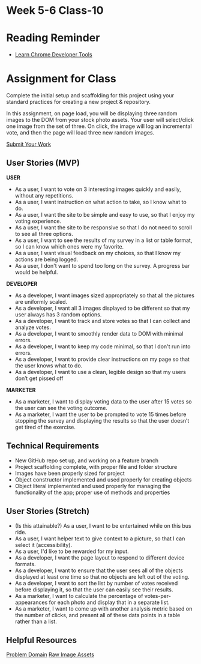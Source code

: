 # Week 5-6 Class-10

# Reading Reminder
* [Learn Chrome Developer Tools](https://canvas.instructure.com/courses/1123006/modules/items/11666868)

# Assignment for Class
Complete the initial setup and scaffolding for this project using your standard practices for creating a new project & repository.

In this assignment, on page load, you will be displaying three random images to the DOM from your stock photo assets. Your user will select/click one image from the set of three. On click, the image will log an incremental vote, and then the page will load three new random images.

[Submit Your Work](https://canvas.instructure.com/courses/1123006/modules/items/11666867)

## User Stories (MVP)
**USER**
- As a user, I want to vote on 3 interesting images quickly and easily, without any repetitions.
- As a user, I want instruction on what action to take, so I know what to do.
- As a user, I want the site to be simple and easy to use, so that I enjoy my voting experience.
- As a user, I want the site to be responsive so that I do not need to scroll to see all three options.
- As a user, I want to see the results of my survey in a list or table format, so I can know which ones were my favorite.
- As a user, I want visual feedback on my choices, so that I know my actions are being logged.
- As a user, I don't want to spend too long on the survey. A progress bar would be helpful.

**DEVELOPER**
- As a developer, I want images sized appropriately so that all the pictures are uniformly scaled.
- As a developer, I want all 3 images displayed to be different so that my user always has 3 random options.
- As a developer, I want to track and store votes so that I can collect and analyze votes.
- As a developer, I want to smoothly render data to DOM with minimal errors.
- As a developer, I want to keep my code minimal, so that I don't run into errors.
- As a developer, I want to provide clear instructions on my page so that the user knows what to do.
- As a developer, I want to use a clean, legible design so that my users don’t get pissed off

**MARKETER**
- As a marketer, I want to display voting data to the user after 15 votes so the user can see the voting outcome.
- As a marketer, I want the user to be prompted to vote 15 times before stopping the survey and displaying the results so that the user doesn’t get tired of the exercise.


## Technical Requirements
 - New GitHub repo set up, and working on a feature branch
 - Project scaffolding complete, with proper file and folder structure
 - Images have been properly sized for project
 - Object constructor implemented and used properly for creating objects
 - Object literal implemented and used properly for managing the functionality of the app; proper use of methods and properties

## User Stories (Stretch)
- (Is this attainable?) As a user, I want to be entertained while on this bus ride.
- As a user, I want helper text to give context to a picture, so that I can select it (accessibility).
- As a user, I'd like to be rewarded for my input.
- As a developer, I want the page layout to respond to different device formats.
- As a developer, I want to ensure that the user sees all of the objects displayed at least one time so that no objects are left out of the voting.
- As a developer, I want to sort the list by number of votes received before displaying it, so that the user can easily see their results.
- As a marketer, I want to calculate the percentage of votes-per-appearances for each photo and display that in a separate list.
- As a marketer, I want to come up with another analysis metric based on the number of clicks, and present all of these data points in a table rather than a list.

## Helpful Resources
[Problem Domain](../assets/README.md)
[Raw Image Assets](../assets/imgs)
